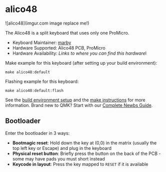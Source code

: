 # alico48

![alico48](imgur.com image replace me!)

The Alico48 is a split keyboard that uses only one ProMicro.

* Keyboard Maintainer: [marby](https://github.com/marby3)
* Hardware Supported: Alico48 PCB, ProMicro
* Hardware Availability: *Links to where you can find this hardware*l

Make example for this keyboard (after setting up your build environment):

    make alico48:default

Flashing example for this keyboard:

    make alico48:default:flash

See the [build environment setup](https://docs.qmk.fm/#/getting_started_build_tools) and the [make instructions](https://docs.qmk.fm/#/getting_started_make_guide) for more information. Brand new to QMK? Start with our [Complete Newbs Guide](https://docs.qmk.fm/#/newbs).

## Bootloader

Enter the bootloader in 3 ways:

* **Bootmagic reset**: Hold down the key at (0,0) in the matrix (usually the top left key or Escape) and plug in the keyboard
* **Physical reset button**: Briefly press the button on the back of the PCB - some may have pads you must short instead
* **Keycode in layout**: Press the key mapped to `RESET` if it is available
